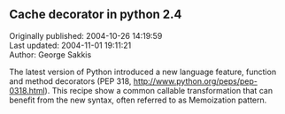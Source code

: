 ## Cache decorator in python 2.4  
Originally published: 2004-10-26 14:19:59  
Last updated: 2004-11-01 19:11:21  
Author: George Sakkis  
  
The latest version of Python introduced a new language feature, function and method decorators (PEP 318, http://www.python.org/peps/pep-0318.html). This recipe show a common callable transformation that can benefit from the new syntax, often referred to as Memoization pattern.
